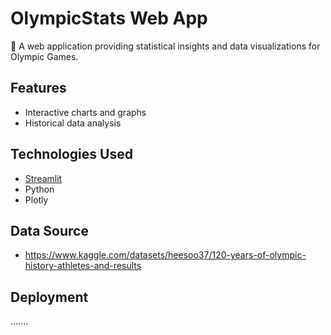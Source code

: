# OlympicStats Web App

🏅 A web application providing statistical insights and data visualizations for Olympic Games.

## Features
- Interactive charts and graphs
- Historical data analysis

## Technologies Used
- [Streamlit](https://streamlit.io/)
- Python
- Plotly

## Data Source
- https://www.kaggle.com/datasets/heesoo37/120-years-of-olympic-history-athletes-and-results

## Deployment
.......


